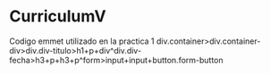 # CurriculumV

Codigo emmet utilizado en la practica 1
div.container>div.container-div>div.div-titulo>h1+p+div^div.div-fecha>h3+p+h3+p^form>input+input+button.form-button
